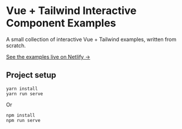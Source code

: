 # Vue + Tailwind Interactive Component Examples

A small collection of interactive Vue + Tailwind examples, written from scratch.

[See the examples live on Netlify &rarr;](https://vue-tailwind-examples.netlify.com/)

## Project setup
```
yarn install
yarn run serve
```

Or

```
npm install
npm run serve
```
